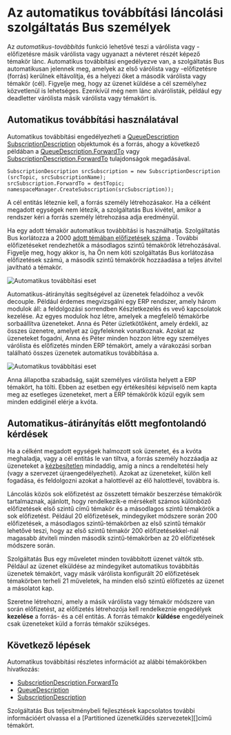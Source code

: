 <properties 
    pageTitle="Automatikus továbbítási szervezetek üzenetküldési szolgáltatás Bus |} Microsoft Azure"
    description="Lánc várólista vagy-előfizetésre másik várólista vagy a témakör bemutatja, hogyan."
    services="service-bus"
    documentationCenter="na"
    authors="sethmanheim"
    manager="timlt"
    editor="" /> 
<tags 
    ms.service="service-bus"
    ms.devlang="na"
    ms.topic="article"
    ms.tgt_pltfrm="na"
    ms.workload="na"
    ms.date="09/29/2016"
    ms.author="sethm" />

# <a name="chaining-service-bus-entities-with-auto-forwarding"></a>Az automatikus továbbítási láncolási szolgáltatás Bus személyek

Az *automatikus-továbbítás* funkció lehetővé teszi a várólista vagy -előfizetésre másik várólista vagy ugyanazt a névteret részét képező témakör lánc. Automatikus továbbítási engedélyezve van, a szolgáltatás Bus automatikusan jelennek meg, amelyek az első várólista vagy -előfizetésre (forrás) kerülnek eltávolítja, és a helyezi őket a második várólista vagy témakör (cél). Figyelje meg, hogy az üzenet küldése a cél személyhez közvetlenül is lehetséges. Ezenkívül még nem lánc alvárólisták, például egy deadletter várólista másik várólista vagy témakört is.

## <a name="using-auto-forwarding"></a>Automatikus továbbítási használatával

Automatikus továbbítási engedélyezheti a [QueueDescription][] [SubscriptionDescription][] objektumok és a forrás, ahogy a következő példában a [QueueDescription.ForwardTo][] vagy [SubscriptionDescription.ForwardTo][] tulajdonságok megadásával.

```
SubscriptionDescription srcSubscription = new SubscriptionDescription (srcTopic, srcSubscriptionName);
srcSubscription.ForwardTo = destTopic;
namespaceManager.CreateSubscription(srcSubscription));
```

A cél entitás léteznie kell, a forrás személy létrehozásakor. Ha a célként megadott egységek nem létezik, a szolgáltatás Bus kivétel, amikor a rendszer kéri a forrás személy létrehozása adja eredményül.

Ha egy adott témakör automatikus továbbítási is használhatja. Szolgáltatás Bus korlátozza a 2000 [adott témában előfizetések száma](service-bus-quotas.md) . További előfizetéseket rendezhetők a másodlagos szintű témakörök létrehozásával. Figyelje meg, hogy akkor is, ha Ön nem köti szolgáltatás Bus korlátozása előfizetések számú, a második szintű témakörök hozzáadása a teljes átvitel javítható a témakör.

![Automatikus továbbítási eset][0]

Automatikus-átirányítás segítségével az üzenetek feladóihoz a vevők decouple. Például érdemes megvizsgálni egy ERP rendszer, amely három modulok áll: a feldolgozási sorrendben Készletkezelés és vevő kapcsolatok kezelése. Az egyes modulok hoz létre, amelyek a megfelelő témakörbe sorbaállítva üzeneteket. Anna és Péter üzletkötőként, amely érdekli, az összes üzenetre, amelyet az ügyfeleknek vonatkoznak. Azokat az üzeneteket fogadni, Anna és Péter minden hozzon létre egy személyes várólista és előfizetés minden ERP témakört, amely a várakozási sorban található összes üzenetek automatikus továbbítása a.

![Automatikus továbbítási eset][1]

Anna állapotba szabadság, saját személyes várólista helyett a ERP témakört, ha tölti. Ebben az esetben egy értékesítési képviselő nem kapta meg az esetleges üzeneteket, mert a ERP témakörök közül egyik sem minden eddiginél elérje a kvóta.

## <a name="auto-forwarding-considerations"></a>Automatikus-átirányítás előtt megfontolandó kérdések

Ha a célként megadott egységek halmozott sok üzenetet, és a kvóta meghaladja, vagy a cél entitás le van tiltva, a forrás személy hozzáadja az üzeneteket a [kézbesítetlen](service-bus-dead-letter-queues.md) mindaddig, amíg a nincs a rendeltetési hely (vagy a szervezet újraengedélyezheti). Azokat az üzeneteket, külön kell fogadása, és feldolgozni azokat a halottlevél az élő halottlevél, továbbra is.

Láncolás közös sok előfizetést az összetett témakör beszerzése témakörök tartalmaznak, ajánlott, hogy rendelkezik-e mérsékelt számos különböző előfizetések első szintű című témakör és a másodlagos szintű témakörök a sok előfizetést. Például 20 előfizetések, mindegyiket módszere során 200 előfizetések, a másodlagos szintű-témakörben az első szintű témakör lehetővé teszi, hogy az első szintű témakör 200 előfizetésekkel-nál magasabb átviteli minden második szintű-témakörben az 20 előfizetések módszere során.

Szolgáltatás Bus egy műveletet minden továbbított üzenet váltók stb. Például az üzenet elküldése az mindegyiket automatikus továbbítás üzenetek témakört, vagy másik várólista konfigurált 20 előfizetések témakörben terheli 21 műveletek, ha minden első szintű előfizetés az üzenet a másolatot kap.

Szeretne létrehozni, amely a másik várólista vagy témakör módszere van során előfizetést, az előfizetés létrehozója kell rendelkeznie engedélyek **kezelése** a forrás- és a cél entitás. A forrás témakör **küldése** engedélyeinek csak üzeneteket küld a forrás témakör szükséges.

## <a name="next-steps"></a>Következő lépések

Automatikus továbbítási részletes információt az alábbi témakörökben hivatkozás:

- [SubscriptionDescription.ForwardTo][]
- [QueueDescription][]
- [SubscriptionDescription][]

Szolgáltatás Bus teljesítménybeli fejlesztések kapcsolatos további információért olvassa el a [Partitioned üzenetküldés szervezetek][]című témakört.

  [QueueDescription.ForwardTo]: https://msdn.microsoft.com/library/azure/microsoft.servicebus.messaging.queuedescription.forwardto.aspx
  [SubscriptionDescription.ForwardTo]: https://msdn.microsoft.com/library/azure/microsoft.servicebus.messaging.subscriptiondescription.forwardto.aspx
  [QueueDescription]: https://msdn.microsoft.com/library/azure/microsoft.servicebus.messaging.queuedescription.aspx
  [SubscriptionDescription]: https://msdn.microsoft.com/library/azure/microsoft.servicebus.messaging.subscriptiondescription.aspx
  [0]: ./media/service-bus-auto-forwarding/IC628631.gif
  [1]: ./media/service-bus-auto-forwarding/IC628632.gif
  [Particionált üzenetben személyek]: service-bus-partitioning.md